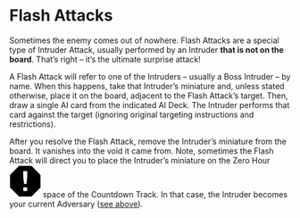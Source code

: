 # Flash Attacks

Sometimes the enemy comes out of nowhere.
Flash Attacks are a special type of Intruder Attack,
usually performed by an Intruder **that is not on the
board**. That’s right – it’s the ultimate surprise attack!

A Flash Attack will refer to one of the Intruders –
usually a Boss Intruder – by name. When this happens, take that Intruder’s miniature and, unless
stated otherwise, place it on the board, adjacent
to the Flash Attack’s target. Then, draw a single AI
card from the indicated AI Deck. The Intruder performs that card against the target (ignoring original
targeting instructions and restrictions).

After you resolve the Flash Attack, remove the Intruder’s miniature from the board. It vanishes into
the void it came from. Note, sometimes the Flash
Attack will direct you to place the Intruder’s miniature on the Zero Hour ![Zero Hour Icon](svg/icon-zero-hour.svg) space of the Countdown
Track. In that case, the Intruder becomes your current Adversary ([see above](zero-hour.md#adversary)).